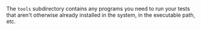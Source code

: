 The `tools` subdirectory contains any programs you need to run your tests that aren't otherwise already installed in the system, in the executable path, etc.
